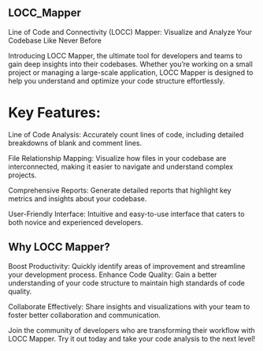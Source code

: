 ## LOCC_Mapper
Line of Code and Connectivity (LOCC) Mapper: Visualize and Analyze Your Codebase Like Never Before

Introducing LOCC Mapper, the ultimate tool for developers and teams to gain deep insights into their codebases. Whether you’re working on a small project or managing a large-scale application, LOCC Mapper is designed to help you understand and optimize your code structure effortlessly.

# Key Features:
Line of Code Analysis: Accurately count lines of code, including detailed breakdowns of blank and comment lines.

File Relationship Mapping: Visualize how files in your codebase are interconnected, making it easier to navigate and understand complex projects.

Comprehensive Reports: Generate detailed reports that highlight key metrics and insights about your codebase.

User-Friendly Interface: Intuitive and easy-to-use interface that caters to both novice and experienced developers.

## Why LOCC Mapper?
Boost Productivity: Quickly identify areas of improvement and streamline your development process.
Enhance Code Quality: Gain a better understanding of your code structure to maintain high standards of code quality.

Collaborate Effectively: Share insights and visualizations with your team to foster better collaboration and communication.

Join the community of developers who are transforming their workflow with LOCC Mapper. Try it out today and take your code analysis to the next level!
